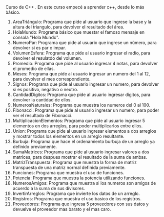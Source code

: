 Curso de C++ .
En este curso empecé a aprender c++, desde lo más básico.
1. AreaTriángulo: Programa que pide al usuario que ingrese la base y la altura del tríangulo, para devolver el resultado del área.
2. HolaMundo: Programa básico que muestar el famoso mensaje en consola "Hola Mundo".
3. NumeroPar: Programa que pide al usuario que ingrese un número, para devolver si es par o impar.
4. VolumenEsfera: Programa que pide al usuario ingresar el radio, para devolver el resulatdo del volumen.
5. Promedio: Programa que pide al usuario ingresar 4 notas, para devolver el promedio de ellas.
6. Meses: Programa que pide al usuario ingresar un numero del 1 al 12, para devolver el mes correspondiente.
7. Signos: Programa que pide al usuario ingresar un numero, para devolver si es positivo, negativo o neutro.
8. CantidadDigitos: Programa que pide al usuario ingresar digitos, para devolver la cantidad de ellos.
9. NumerosNaturales: Programa que muestra los numeros del 0 al 100.
10. Fibonacci: Programa que pide al usuario ingresar un numero, para poder ver el resultado de Fibonacci.
11. MultiplicacionElementos: Programa que pide al usuario ingresar 5 elementos en dos arreglos, para poder multiplicarlos entre ellos.
12. Union: Programa que pide al usuario ingresar elementos a dos arreglos y mostrar todos los elementos en un arreglo resultante.
13. Burbuja: Programa que hace el ordenamiento burbuja de un arreglo ya definido previamente.
14. SumaMatrices: Programa que pide al usuario ingresar valores a dos matrices, para despues mostrar el resultado de la suma de ambas.
15. MatrizTranspuesta: Programa que muestra la forma de matriz transpuesta de una matriz normal definida previamente.
16. Funciones: Programa que muestra el uso de funciones.
17. Potencia: Programa que muestra la potencia utilizando funciones.
18. NumerosAmigos: Programa que muestra si los numeros son amigos de acuerdo a la suma de sus divisores.
19. InvertirArreglos: Programa que invierte los datos de un arreglo.
20. Registros: Programa que muestra el uso basico de los registros.
21. Proveedores: Programa que ingresa 5 proveedores con sus datos y devuelve el proveedor mas barato y el mas caro.
